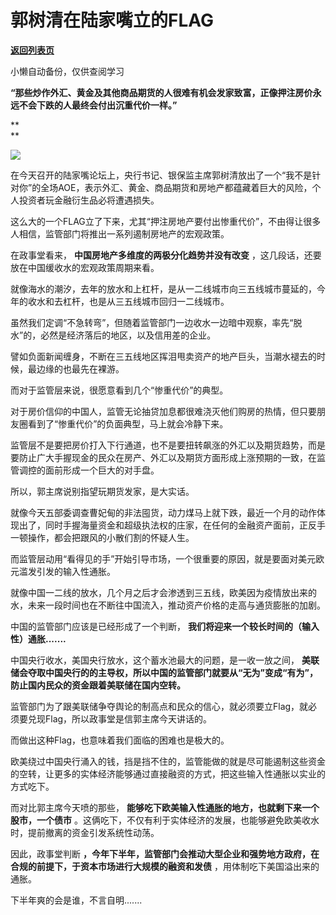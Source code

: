 # 郭树清在陆家嘴立的FLAG

[**返回列表页**](/gzh/政事堂2019)

小懒自动备份，仅供查阅学习

**“那些炒作外汇、黄金及其他商品期货的人很难有机会发家致富，正像押注房价永远不会下跌的人最终会付出沉重代价一样。”**

 **  
**

**![](https://mmbiz.qpic.cn/mmbiz_jpg/rxhS23yu8cORn1E5MkUeUhZYNejm9iaCaZIvPvyaAPj9Gy3gR1Teq4ZYzJ8ACKbIJ3zgUQQlrCZJySiaCibDDM3YQ/640?wx_fmt=jpeg)**

  

在今天召开的陆家嘴论坛上，央行书记、银保监主席郭树清放出了一个“我不是针对你”的全场AOE，表示外汇、黄金、商品期货和房地产都蕴藏着巨大的风险，个人投资者玩金融衍生品必将遭遇损失。

  

这么大的一个FLAG立了下来，尤其“押注房地产要付出惨重代价”，不由得让很多人相信，监管部门将推出一系列遏制房地产的宏观政策。

  

在政事堂看来， **中国房地产多维度的两极分化趋势并没有改变** ，这几段话，还要放在中国缓收水的宏观政策周期来看。

  

就像海水的潮汐，去年的放水和上杠杆，是从一二线城市向三五线城市蔓延的，今年的收水和去杠杆，也是从三五线城市回归一二线城市。

  

虽然我们定调“不急转弯”，但随着监管部门一边收水一边暗中观察，率先“脱水”的，必然是经济落后的地区，以及信用差的企业。  

  

譬如负面新闻缠身，不断在三五线地区挥泪甩卖资产的地产巨头，当潮水褪去的时候，最边缘的也最先在裸游。  

  

而对于监管层来说，很愿意看到几个“惨重代价”的典型。

  

对于房价信仰的中国人，监管无论抽贷加息都很难浇灭他们购房的热情，但只要朋友圈看到了“惨重代价”的负面典型，马上就会冷静下来。

  

监管层不是要把房价打入下行通道，也不是要扭转飙涨的外汇以及期货趋势，而是要防止广大手握现金的民众在房产、外汇以及期货方面形成上涨预期的一致，在监管调控的面前形成一个巨大的对手盘。

  

所以，郭主席说别指望玩期货发家，是大实话。  

  

就像今天五部委调查曹妃甸的非法囤货，动力煤马上就下跌，最近一个月的动作体现出了，同时手握海量资金和超级执法权的庄家，在任何的金融资产面前，正反手一顿操作，都会把跟风的小散们割的怀疑人生。

  

而监管层动用“看得见的手”开始引导市场，一个很重要的原因，就是要面对美元欧元滥发引发的输入性通胀。  

  

就像中国一二线的放水，几个月之后才会渗透到三五线，欧美因为疫情放出来的水，未来一段时间也在不断往中国流入，推动资产价格的走高与通货膨胀的加剧。  

  

中国的监管部门应该是已经形成了一个判断， **我们将迎来一个较长时间的（输入性）通胀.......**  

  

中国央行收水，美国央行放水，这个蓄水池最大的问题，是一收一放之间，
**美联储会夺取中国央行的的主导权，所以中国的监管部门就要从“无为”变成“有为”，防止国内民众的资金跟着美联储在国内空转。**

  

监管部门为了跟美联储争夺舆论的制高点和民众的信心，就必须要立Flag，就必须要兑现Flag，所以政事堂是信郭主席今天讲话的。

  

而做出这种Flag，也意味着我们面临的困难也是极大的。

  

欧美绕过中国央行涌入的钱，挡是挡不住的，监管能做的就是尽可能遏制这些资金的空转，让更多的实体经济能够通过直接融资的方式，把这些输入性通胀以实业的方式吃下。

  

而对比郭主席今天喷的那些， **能够吃下欧美输入性通胀的地方，也就剩下来一个股市，一个债市**
。这俩吃下，不仅有利于实体经济的发展，也能够避免欧美收水时，提前撤离的资金引发系统性动荡。

  

因此，政事堂判断 **，今年下半年，监管部门会推动大型企业和强势地方政府，在合规的前提下，于资本市场进行大规模的融资和发债**
，用体制吃下美国溢出来的通胀。

  

下半年爽的会是谁，不言自明.......

  

